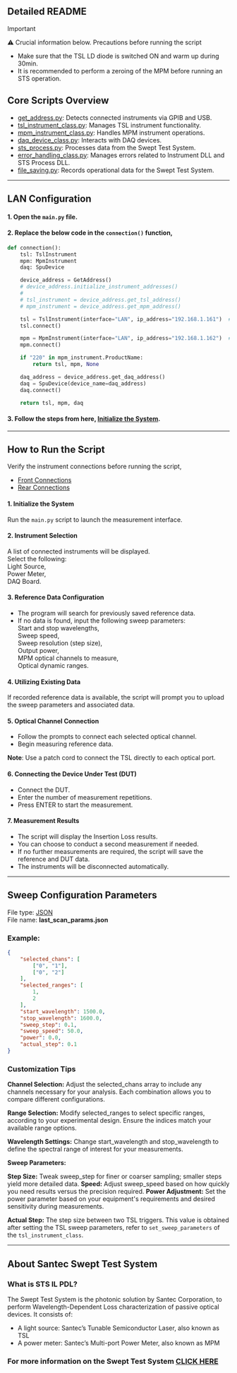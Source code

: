
## Detailed README

> [!IMPORTANT]    
> ⚠️ Crucial information below.
> Precautions before running the script
> - Make sure that the TSL LD diode is switched ON and warm up during 30min.
> - It is recommended to perform a zeroing of the MPM before running an STS operation. 


## Core Scripts Overview
- [get_address.py](/./src/santec/get_address.py): Detects connected instruments via GPIB and USB.
- [tsl_instrument_class.py](/./src/santec/tsl_instrument_class.py): Manages TSL instrument functionality.
- [mpm_instrument_class.py](/./src/santec/mpm_instrument_class.py): Handles MPM instrument operations.
- [daq_device_class.py](/./src/santec/daq_device_class.py): Interacts with DAQ devices.
- [sts_process.py](/./src/santec/sts_process.py): Processes data from the Swept Test System.
- [error_handling_class.py](/./src/santec/error_handling_class.py): Manages errors related to Instrument DLL and STS Process DLL.
- [file_saving.py](/./src/santec/file_saving.py): Records operational data for the Swept Test System.

---

## LAN Configuration

#### 1. Open the `main.py` file.

#### 2. Replace the below code in the `connection()` function,

```python
def connection():
    tsl: TslInstrument
    mpm: MpmInstrument
    daq: SpuDevice

    device_address = GetAddress()
    # device_address.initialize_instrument_addresses()
    # 
    # tsl_instrument = device_address.get_tsl_address()
    # mpm_instrument = device_address.get_mpm_address()

    tsl = TslInstrument(interface="LAN", ip_address="192.168.1.161")  # Replace with your TSL IP address
    tsl.connect()

    mpm = MpmInstrument(interface="LAN", ip_address="192.168.1.162")  # Replace with your MPM IP address
    mpm.connect()

    if "220" in mpm_instrument.ProductName:
        return tsl, mpm, None

    daq_address = device_address.get_daq_address()
    daq = SpuDevice(device_name=daq_address)
    daq.connect()

    return tsl, mpm, daq
```

#### 3. Follow the steps from here, [Initialize the System](https://github.com/santec-corporation/Santec_IL_STS/blob/main/docs/README.md#1-initialize-the-system).


---

## How to Run the Script

Verify the instrument connections before running the script, <br>
- [Front Connections](https://github.com/santec-corporation/Santec_IL_STS/blob/stable/docs/connection_front.png)
- [Rear Connections](https://github.com/santec-corporation/Santec_IL_STS/blob/stable/docs/connection_rear.png)

#### 1. Initialize the System
Run the `main.py` script to launch the measurement interface. 

#### 2. Instrument Selection
A list of connected instruments will be displayed.\
Select the following:\
Light Source,\
Power Meter,\
DAQ Board.

#### 3. Reference Data Configuration
- The program will search for previously saved reference data.
- If no data is found, input the following sweep parameters: \
Start and stop wavelengths,\
Sweep speed,\
Sweep resolution (step size),\
Output power,\
MPM optical channels to measure,\
Optical dynamic ranges.

#### 4. Utilizing Existing Data
If recorded reference data is available, the script will prompt you to upload the sweep parameters and associated data.

#### 5. Optical Channel Connection
- Follow the prompts to connect each selected optical channel.
- Begin measuring reference data.

**Note**: Use a patch cord to connect the TSL directly to each optical port.

#### 6. Connecting the Device Under Test (DUT)
- Connect the DUT.
- Enter the number of measurement repetitions.
- Press ENTER to start the measurement.

#### 7. Measurement Results
- The script will display the Insertion Loss results.
- You can choose to conduct a second measurement if needed.
- If no further measurements are required, the script will save the reference and DUT data.
- The instruments will be disconnected automatically.

---

## Sweep Configuration Parameters

File type: [JSON](https://www.json.org/json-en.html) <br>
File name: **last_scan_params.json**

### Example:
  ```json
  {
      "selected_chans": [
          ["0", "1"],
          ["0", "2"]
      ],
      "selected_ranges": [
          1,
          2
      ],
      "start_wavelength": 1500.0,
      "stop_wavelength": 1600.0,
      "sweep_step": 0.1,
      "sweep_speed": 50.0,
      "power": 0.0,
      "actual_step": 0.1
  }
  ```
### Customization Tips
**Channel Selection:** Adjust the selected_chans array to include any channels necessary for your analysis.
Each combination allows you to compare different configurations.

**Range Selection:** Modify selected_ranges to select specific ranges, according to your experimental design.
Ensure the indices match your available range options.

**Wavelength Settings:**
Change start_wavelength and stop_wavelength to define the spectral range of interest for your measurements.

**Sweep Parameters:**

**Step Size:** Tweak sweep_step for finer or coarser sampling; smaller steps yield more detailed data.
**Speed:** Adjust sweep_speed based on how quickly you need results versus the precision required.
**Power Adjustment:**
Set the power parameter based on your equipment's requirements and desired sensitivity during measurements.

**Actual Step:** The step size between two TSL triggers. This value is obtained after setting the TSL sweep parameters, refer to `set_sweep_parameters` of the `tsl_instrument_class`.

---

## About Santec Swept Test System

### What is STS IL PDL?
  The Swept Test System is the photonic solution by Santec Corporation,
  to perform Wavelength-Dependent Loss characterization of passive optical devices.
  It consists of:
  - A light source: Santec’s Tunable Semiconductor Laser, also known as TSL
  - A power meter: Santec’s Multi-port Power Meter, also known as MPM
   

### For more information on the Swept Test System [CLICK HERE](https://inst.santec.com/products/componenttesting/sts)


[^1]: [TSL]: Tunable Semiconductor Laser. This is the name of the laser (light source) we are manufacturing.
[^2]: [MPM]: Multiport Power Meter. It measures the light intensity.
[^3]: [WDL]: Wavelength-Dependent Loss. For further info, see IL.
[^4]: [IL]: Insertion Loss. It is the amount of light lost in a DUT. This is a relative measurement compared to a   Reference. It is measured in dB.
[^6]: [STS]: Swept Test System.
[^5]: NIDAQ Driver: also known as NI-DAS, is a driver used for Data Acquisition/

[//]: # (Below are the links to the Python scripts of the main IL_STS repo)
[main.py]: <https://github.com/santec-corporation/Santec_IL_STS/blob/stable/main.py>
[get_address.py]: <https://github.com/santec-corporation/Santec_IL_STS/blob/stable/santec/get_address.py>
[tsl_instrument_class.py]: <https://github.com/santec-corporation/Santec_IL_STS/blob/stable/santec/tsl_instrument_class.py>
[mpm_instrument_class.py]: <https://github.com/santec-corporation/Santec_IL_STS/blob/stable/santec/mpm_instrument_class.py>
[daq_device_class.py]: <https://github.com/santec-corporation/Santec_IL_STS/blob/stable/santec/daq_device_class.py>
[sts_process.py]: <https://github.com/santec-corporation/Santec_IL_STS/blob/stable/santec/sts_process.py>
[error_handling_class.py]: <https://github.com/santec-corporation/Santec_IL_STS/blob/stable/santec/error_handling_class.py>
[file_saving.py]: <https://github.com/santec-corporation/Santec_IL_STS/blob/stable/santec/file_saving.py>
